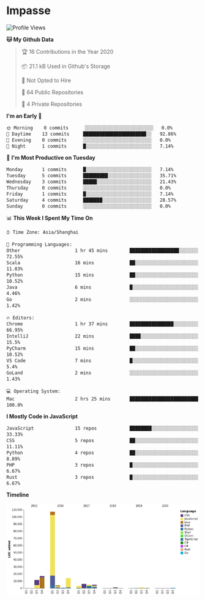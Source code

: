 # Impasse

<!--START_SECTION:waka-->
![Profile Views](http://img.shields.io/badge/Profile%20Views-54-blue)

**🐱 My Github Data** 

> 🏆 16 Contributions in the Year 2020
 > 
> 📦 21.1 kB Used in Github's Storage 
 > 
> 🚫 Not Opted to Hire
 > 
> 📜 64 Public Repositories
 > 
> 🔑 4 Private Repositories 

**I'm an Early 🐤** 

```text
🌞 Morning    0 commits      ░░░░░░░░░░░░░░░░░░░░░░░░░   0.0% 
🌆 Daytime    13 commits     ███████████████████████░░   92.86% 
🌃 Evening    0 commits      ░░░░░░░░░░░░░░░░░░░░░░░░░   0.0% 
🌙 Night      1 commits      █░░░░░░░░░░░░░░░░░░░░░░░░   7.14%

```
📅 **I'm Most Productive on Tuesday** 

```text
Monday       1 commits      █░░░░░░░░░░░░░░░░░░░░░░░░   7.14% 
Tuesday      5 commits      █████████░░░░░░░░░░░░░░░░   35.71% 
Wednesday    3 commits      █████░░░░░░░░░░░░░░░░░░░░   21.43% 
Thursday     0 commits      ░░░░░░░░░░░░░░░░░░░░░░░░░   0.0% 
Friday       1 commits      █░░░░░░░░░░░░░░░░░░░░░░░░   7.14% 
Saturday     4 commits      ███████░░░░░░░░░░░░░░░░░░   28.57% 
Sunday       0 commits      ░░░░░░░░░░░░░░░░░░░░░░░░░   0.0%

```


📊 **This Week I Spent My Time On** 

```text
⌚︎ Time Zone: Asia/Shanghai

💬 Programming Languages: 
Other                    1 hr 45 mins        ██████████████████░░░░░░░   72.55% 
Scala                    16 mins             ██░░░░░░░░░░░░░░░░░░░░░░░   11.03% 
Python                   15 mins             ██░░░░░░░░░░░░░░░░░░░░░░░   10.52% 
Java                     6 mins              █░░░░░░░░░░░░░░░░░░░░░░░░   4.46% 
Go                       2 mins              ░░░░░░░░░░░░░░░░░░░░░░░░░   1.42%

🔥 Editors: 
Chrome                   1 hr 37 mins        ████████████████░░░░░░░░░   66.95% 
IntelliJ                 22 mins             ████░░░░░░░░░░░░░░░░░░░░░   15.5% 
PyCharm                  15 mins             ██░░░░░░░░░░░░░░░░░░░░░░░   10.52% 
VS Code                  7 mins              █░░░░░░░░░░░░░░░░░░░░░░░░   5.4% 
GoLand                   2 mins              ░░░░░░░░░░░░░░░░░░░░░░░░░   1.43%

💻 Operating System: 
Mac                      2 hrs 25 mins       █████████████████████████   100.0%

```

**I Mostly Code in JavaScript** 

```text
JavaScript               15 repos            ████████░░░░░░░░░░░░░░░░░   33.33% 
CSS                      5 repos             ██░░░░░░░░░░░░░░░░░░░░░░░   11.11% 
Python                   4 repos             ██░░░░░░░░░░░░░░░░░░░░░░░   8.89% 
PHP                      3 repos             █░░░░░░░░░░░░░░░░░░░░░░░░   6.67% 
Rust                     3 repos             █░░░░░░░░░░░░░░░░░░░░░░░░   6.67%

```


**Timeline**

![Chart not found](https://github.com/impasse/impasse/blob/master/charts/bar_graph.png) 


<!--END_SECTION:waka-->
